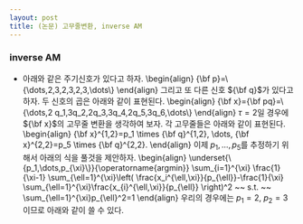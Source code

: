```yaml
---
layout: post 
title: (논문) 고무줄변환, inverse AM
--- 
```


### inverse AM
- 아래와 같은 주기신호가 있다고 하자. 
\begin{align}
{\bf p}=\\{\dots,2,3,2,3,2,3,\dots\\}
\end{align}
그리고 또 다른 신호 ${\bf q}$가 있다고 하자. 두 신호의 곱은 아래와 같이 표현된다. 
\begin{align}
{\bf x}={\bf pq}=\\{\dots,2 q_1,3q_2,2q_3,3q_4,2q_5,3q_6,\dots\\}
\end{align}
$\tau=2$일 경우에 ${\bf x}$의 고무줄 변환을 생각하여 보자. 각 고무줄들은 아래와 같이 표현된다. 
\begin{align}
{\bf x}^{1,2}=p_1 \times {\bf q}^{1,2}, \dots, {\bf x}^{2,2}=p_5 \times {\bf q}^{2,2}.
\end{align}
이제 $p_1,\dots,p_5$를 추정하기 위해서 아래의 식을 풀것을 제안하자. 
\begin{align}
\underset{\\{p_1,\dots,p_{\xi}\\}}{\operatorname{argmin}} \sum_{i=1}^{\xi} \frac{1}{\xi-1} \sum_{\ell=1}^{\xi}\left( \frac{x_i^{\ell,\xi}}{p_{\ell}}-\frac{1}{\xi} \sum_{\ell=1}^{\xi}\frac{x_{i}^{\ell,\xi}}{p_{\ell}} \right)^2 
~~ s.t. ~~ \sum_{\ell=1}^{\xi}p_{\ell}^2=1
\end{align}
우리의 경우에는 $p_1=2$, $p_2=3$ 이므로 아래와 같이 쓸 수 있다. 

